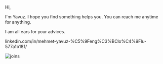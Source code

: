 Hi, 


I'm Yavuz. 
I hope you find something helps you. You can reach me anytime for anything. 


I am all ears for your advices.


linkedin.com/in/mehmet-yavuz-%C5%9Feng%C3%BClo%C4%9Flu-577a1b181/

![joins](https://user-images.githubusercontent.com/108932053/183684157-1f22e965-ce86-4a4b-b2b7-6392a97e8d08.png)
